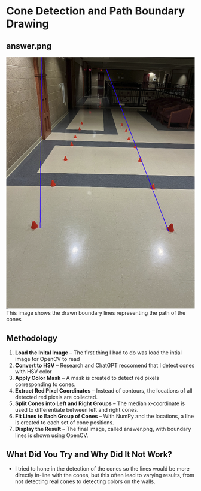 # Cone Detection and Path Boundary Drawing  

## answer.png  
![](answer.png)  
This image shows the drawn boundary lines representing the path of the cones  

## Methodology  
1. **Load the Inital Image** – The first thing I had to do was load the intial image for OpenCV to read 
2. **Convert to HSV** – Research and ChatGPT reccomend that I detect cones with HSV color   
3. **Apply Color Mask** – A mask is created to detect red pixels corresponding to cones.  
4. **Extract Red Pixel Coordinates** – Instead of contours, the locations of all detected red pixels are collected.  
5. **Split Cones into Left and Right Groups** – The median x-coordinate is used to differentiate between left and right cones.  
6. **Fit Lines to Each Group of Cones** – With NumPy and the locations, a line is created to each set of cone positions.  
8. **Display the Result** – The final image, called answer.png, with boundary lines is shown using OpenCV.  

## What Did You Try and Why Did It Not Work?  
- I tried to hone in the detection of the cones so the lines would be more directly in-line with the cones, but this often lead to varying results, from not detecting real cones to detecting colors on the walls.
